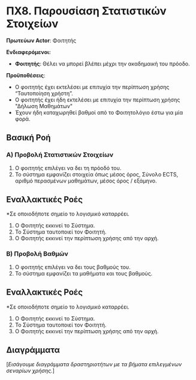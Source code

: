 # ΠΧ8. Παρουσίαση Στατιστικών Στοιχείων 

**Πρωτεύων Actor**: Φοιτητής

**Ενδιαφερόμενοι:**

- **Φοιτητής**: Θέλει να μπορεί βλέπει μέχρι την ακαδημαική του πρόοδο.

**Προϋποθέσεις**: 
- Ο φοιτητής έχει εκτελέσει με επιτυχία την περίπτωση χρήσης “Ταυτοποίηση χρήστη”.
- Ο φοιτητής έχει ήδη εκτελέσει με επιτυχία την περίπτωση χρήσης "Δήλωση Μαθημάτων" 
- Έχουν ήδη καταχωρηθεί βαθμοί από το Φοιτητολόγιο έστω για μία φορά. 

## Βασική Ροή

### Α) Προβολή Στατιστικών Στοιχείων
1. Ο φοιτητής επιλέγει να δει τη πρόοδό του.
2. Το σύστημα εμφανίζει στοιχεία όπως μέσος όρος, Σύνολο ECTS, αριθμό περασμένων μαθημάτων, μέσος όρος / εξάμηνο.


## Εναλλακτικές Ροές

*Σε οποιοδήποτε σημείο το λογισμικό καταρρέει.
1. Ο Φοιτητής εκκινεί το Σύστημα.
2. Το Σύστημα ταυτοποιεί τον Φοιτητή.
3. Ο Φοιτητής εκκινεί την περίπτωση χρήσης από την αρχή.

### Β) Προβολή Βαθμών
1. Ο φοιτητής επιλέγει να δει τους βαθμούς του.
2. Το σύστημα εμφανίζει τα μαθήματα και τους βαθμούς.

## Εναλλακτικές Ροές

*Σε οποιοδήποτε σημείο το λογισμικό καταρρέει.
1. Ο Φοιτητής εκκινεί το Σύστημα.
2. Το Σύστημα ταυτοποιεί τον Φοιτητή.
3. Ο Φοιτητής εκκινεί την περίπτωση χρήσης από την αρχή.

## Διαγράμματα

\[*Εισάγουμε διαγράμματα δραστηριοτήτων με τα βήματα επιλεγμένων σεναρίων χρήσης.*\]